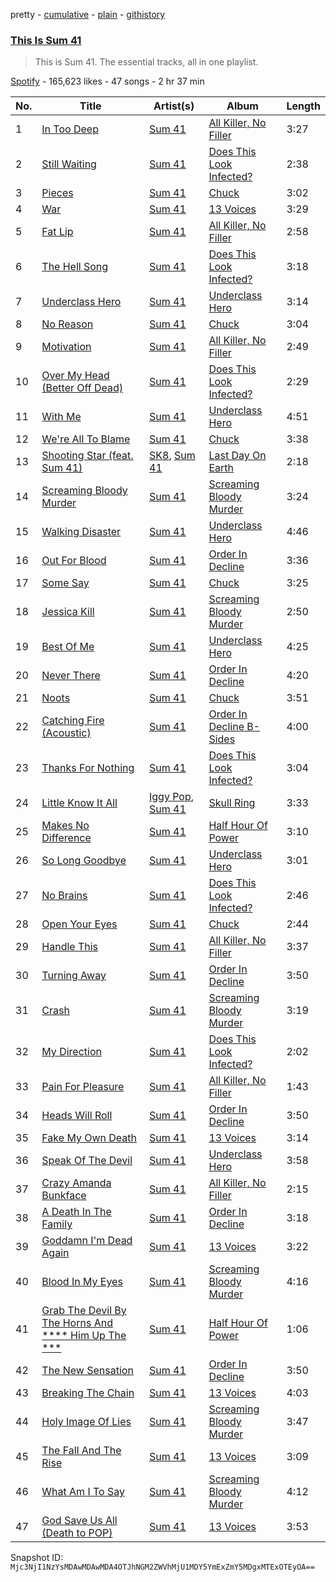 pretty - [cumulative](/playlists/cumulative/37i9dQZF1DZ06evO0bHrKp.md) - [plain](/playlists/plain/37i9dQZF1DZ06evO0bHrKp) - [githistory](https://github.githistory.xyz/mackorone/spotify-playlist-archive/blob/main/playlists/plain/37i9dQZF1DZ06evO0bHrKp)

### [This Is Sum 41](https://open.spotify.com/playlist/37i9dQZF1DZ06evO0bHrKp)

> This is Sum 41\. The essential tracks, all in one playlist.

[Spotify](https://open.spotify.com/user/spotify) - 165,623 likes - 47 songs - 2 hr 37 min

| No. | Title | Artist(s) | Album | Length |
|---|---|---|---|---|
| 1 | [In Too Deep](https://open.spotify.com/track/1HNE2PX70ztbEl6MLxrpNL) | [Sum 41](https://open.spotify.com/artist/0qT79UgT5tY4yudH9VfsdT) | [All Killer, No Filler](https://open.spotify.com/album/2UCWsnmZEVg9HhnMeKTsim) | 3:27 |
| 2 | [Still Waiting](https://open.spotify.com/track/0jqK7sGTLsHPkQrrcrGuKD) | [Sum 41](https://open.spotify.com/artist/0qT79UgT5tY4yudH9VfsdT) | [Does This Look Infected?](https://open.spotify.com/album/2iOJEUCKJaYseov1qA8ot8) | 2:38 |
| 3 | [Pieces](https://open.spotify.com/track/1ibeKVCiXORhvUpMmtsQWq) | [Sum 41](https://open.spotify.com/artist/0qT79UgT5tY4yudH9VfsdT) | [Chuck](https://open.spotify.com/album/1aG8QbhABVtVxNlAkk8VBW) | 3:02 |
| 4 | [War](https://open.spotify.com/track/23Vf9hNoBN8AacpUUHbiRy) | [Sum 41](https://open.spotify.com/artist/0qT79UgT5tY4yudH9VfsdT) | [13 Voices](https://open.spotify.com/album/3eCvEIqh8lZzfQbXt9Zndb) | 3:29 |
| 5 | [Fat Lip](https://open.spotify.com/track/4KacUpvbA3Mfo05gttTjhN) | [Sum 41](https://open.spotify.com/artist/0qT79UgT5tY4yudH9VfsdT) | [All Killer, No Filler](https://open.spotify.com/album/2UCWsnmZEVg9HhnMeKTsim) | 2:58 |
| 6 | [The Hell Song](https://open.spotify.com/track/6hqt1z34Oz0OZtSfy62OFD) | [Sum 41](https://open.spotify.com/artist/0qT79UgT5tY4yudH9VfsdT) | [Does This Look Infected?](https://open.spotify.com/album/2iOJEUCKJaYseov1qA8ot8) | 3:18 |
| 7 | [Underclass Hero](https://open.spotify.com/track/6dXizHF3KbmdvOgvMAhnQC) | [Sum 41](https://open.spotify.com/artist/0qT79UgT5tY4yudH9VfsdT) | [Underclass Hero](https://open.spotify.com/album/4fc73QNw5EjIorFfZ6n6YG) | 3:14 |
| 8 | [No Reason](https://open.spotify.com/track/1lASDtTqKAfsnD6hixGKtz) | [Sum 41](https://open.spotify.com/artist/0qT79UgT5tY4yudH9VfsdT) | [Chuck](https://open.spotify.com/album/1aG8QbhABVtVxNlAkk8VBW) | 3:04 |
| 9 | [Motivation](https://open.spotify.com/track/6joQ1zE0lhx0UazVTK05Xc) | [Sum 41](https://open.spotify.com/artist/0qT79UgT5tY4yudH9VfsdT) | [All Killer, No Filler](https://open.spotify.com/album/2UCWsnmZEVg9HhnMeKTsim) | 2:49 |
| 10 | [Over My Head \(Better Off Dead\)](https://open.spotify.com/track/40sl0jG01g4FZkCrBzQhZX) | [Sum 41](https://open.spotify.com/artist/0qT79UgT5tY4yudH9VfsdT) | [Does This Look Infected?](https://open.spotify.com/album/2iOJEUCKJaYseov1qA8ot8) | 2:29 |
| 11 | [With Me](https://open.spotify.com/track/1OTvWduKQV0MQd2gnGM9He) | [Sum 41](https://open.spotify.com/artist/0qT79UgT5tY4yudH9VfsdT) | [Underclass Hero](https://open.spotify.com/album/4fc73QNw5EjIorFfZ6n6YG) | 4:51 |
| 12 | [We're All To Blame](https://open.spotify.com/track/2cYoayTRed9m3scuQzKq8Z) | [Sum 41](https://open.spotify.com/artist/0qT79UgT5tY4yudH9VfsdT) | [Chuck](https://open.spotify.com/album/1aG8QbhABVtVxNlAkk8VBW) | 3:38 |
| 13 | [Shooting Star \(feat\. Sum 41\)](https://open.spotify.com/track/65o2S5n0p31DTFtUzA1i1X) | [SK8](https://open.spotify.com/artist/4YqctGfuLnSvjjlFQvNish), [Sum 41](https://open.spotify.com/artist/0qT79UgT5tY4yudH9VfsdT) | [Last Day On Earth](https://open.spotify.com/album/6VrEbRbjgxP3dDYzDUv5l1) | 2:18 |
| 14 | [Screaming Bloody Murder](https://open.spotify.com/track/1zqAXXA12UEVS7iDmAVeay) | [Sum 41](https://open.spotify.com/artist/0qT79UgT5tY4yudH9VfsdT) | [Screaming Bloody Murder](https://open.spotify.com/album/1rqIeDLxDNH5wTVwiklzip) | 3:24 |
| 15 | [Walking Disaster](https://open.spotify.com/track/7xuhVUJmBpHR276Yc7AsgW) | [Sum 41](https://open.spotify.com/artist/0qT79UgT5tY4yudH9VfsdT) | [Underclass Hero](https://open.spotify.com/album/4fc73QNw5EjIorFfZ6n6YG) | 4:46 |
| 16 | [Out For Blood](https://open.spotify.com/track/30XUVaCG8ghAiE45SnXLhn) | [Sum 41](https://open.spotify.com/artist/0qT79UgT5tY4yudH9VfsdT) | [Order In Decline](https://open.spotify.com/album/7j11BWRSLFBFUVR4EPG6WD) | 3:36 |
| 17 | [Some Say](https://open.spotify.com/track/3AglCqd6PT4zp2Hv7oOKBl) | [Sum 41](https://open.spotify.com/artist/0qT79UgT5tY4yudH9VfsdT) | [Chuck](https://open.spotify.com/album/1aG8QbhABVtVxNlAkk8VBW) | 3:25 |
| 18 | [Jessica Kill](https://open.spotify.com/track/7aWYoIxfmQeyweth6IXY30) | [Sum 41](https://open.spotify.com/artist/0qT79UgT5tY4yudH9VfsdT) | [Screaming Bloody Murder](https://open.spotify.com/album/1rqIeDLxDNH5wTVwiklzip) | 2:50 |
| 19 | [Best Of Me](https://open.spotify.com/track/0vKGvQdkbesI7RGKX3tRyk) | [Sum 41](https://open.spotify.com/artist/0qT79UgT5tY4yudH9VfsdT) | [Underclass Hero](https://open.spotify.com/album/4fc73QNw5EjIorFfZ6n6YG) | 4:25 |
| 20 | [Never There](https://open.spotify.com/track/3ujzd7pcdAhILCnS3oGbaU) | [Sum 41](https://open.spotify.com/artist/0qT79UgT5tY4yudH9VfsdT) | [Order In Decline](https://open.spotify.com/album/7j11BWRSLFBFUVR4EPG6WD) | 4:20 |
| 21 | [Noots](https://open.spotify.com/track/6wXNqGJ5eHfAaz8WcBN4Sp) | [Sum 41](https://open.spotify.com/artist/0qT79UgT5tY4yudH9VfsdT) | [Chuck](https://open.spotify.com/album/1aG8QbhABVtVxNlAkk8VBW) | 3:51 |
| 22 | [Catching Fire \(Acoustic\)](https://open.spotify.com/track/5ULYE2LqN7zp0uCNWG1CHA) | [Sum 41](https://open.spotify.com/artist/0qT79UgT5tY4yudH9VfsdT) | [Order In Decline B\-Sides](https://open.spotify.com/album/0Yo21ZkARyJ5vmGzDMrAko) | 4:00 |
| 23 | [Thanks For Nothing](https://open.spotify.com/track/2fTom1sc4WE2jugw05Usfw) | [Sum 41](https://open.spotify.com/artist/0qT79UgT5tY4yudH9VfsdT) | [Does This Look Infected?](https://open.spotify.com/album/2iOJEUCKJaYseov1qA8ot8) | 3:04 |
| 24 | [Little Know It All](https://open.spotify.com/track/27BATZe36zHNAKfr7by2ob) | [Iggy Pop](https://open.spotify.com/artist/33EUXrFKGjpUSGacqEHhU4), [Sum 41](https://open.spotify.com/artist/0qT79UgT5tY4yudH9VfsdT) | [Skull Ring](https://open.spotify.com/album/4y0DpbIDRVqf8MPGs1pvBu) | 3:33 |
| 25 | [Makes No Difference](https://open.spotify.com/track/0dEKHXkMPrC5vQkjPtmOic) | [Sum 41](https://open.spotify.com/artist/0qT79UgT5tY4yudH9VfsdT) | [Half Hour Of Power](https://open.spotify.com/album/5iyuYd9BFLRoKHN3onmdMH) | 3:10 |
| 26 | [So Long Goodbye](https://open.spotify.com/track/3Burs1JDgHMNXZ7wAMwe8u) | [Sum 41](https://open.spotify.com/artist/0qT79UgT5tY4yudH9VfsdT) | [Underclass Hero](https://open.spotify.com/album/4fc73QNw5EjIorFfZ6n6YG) | 3:01 |
| 27 | [No Brains](https://open.spotify.com/track/0pvUdDg7RELxs2XBz956r2) | [Sum 41](https://open.spotify.com/artist/0qT79UgT5tY4yudH9VfsdT) | [Does This Look Infected?](https://open.spotify.com/album/2iOJEUCKJaYseov1qA8ot8) | 2:46 |
| 28 | [Open Your Eyes](https://open.spotify.com/track/3wl4ZUBsuH7n2lsW4WjU05) | [Sum 41](https://open.spotify.com/artist/0qT79UgT5tY4yudH9VfsdT) | [Chuck](https://open.spotify.com/album/1aG8QbhABVtVxNlAkk8VBW) | 2:44 |
| 29 | [Handle This](https://open.spotify.com/track/6qi4wZ9nexHsIVWFFgE3wW) | [Sum 41](https://open.spotify.com/artist/0qT79UgT5tY4yudH9VfsdT) | [All Killer, No Filler](https://open.spotify.com/album/2UCWsnmZEVg9HhnMeKTsim) | 3:37 |
| 30 | [Turning Away](https://open.spotify.com/track/4y6UbERZs3PZ0qsPYqe0Cq) | [Sum 41](https://open.spotify.com/artist/0qT79UgT5tY4yudH9VfsdT) | [Order In Decline](https://open.spotify.com/album/7j11BWRSLFBFUVR4EPG6WD) | 3:50 |
| 31 | [Crash](https://open.spotify.com/track/20x1lxz8foqlzvMct4cPYT) | [Sum 41](https://open.spotify.com/artist/0qT79UgT5tY4yudH9VfsdT) | [Screaming Bloody Murder](https://open.spotify.com/album/1rqIeDLxDNH5wTVwiklzip) | 3:19 |
| 32 | [My Direction](https://open.spotify.com/track/0JS5s9DeP9ycfzEIKTwMys) | [Sum 41](https://open.spotify.com/artist/0qT79UgT5tY4yudH9VfsdT) | [Does This Look Infected?](https://open.spotify.com/album/2iOJEUCKJaYseov1qA8ot8) | 2:02 |
| 33 | [Pain For Pleasure](https://open.spotify.com/track/4VtSO2QcHikRASfuNi7JOM) | [Sum 41](https://open.spotify.com/artist/0qT79UgT5tY4yudH9VfsdT) | [All Killer, No Filler](https://open.spotify.com/album/2UCWsnmZEVg9HhnMeKTsim) | 1:43 |
| 34 | [Heads Will Roll](https://open.spotify.com/track/2YIbk9mnCHCR83YPhqshaJ) | [Sum 41](https://open.spotify.com/artist/0qT79UgT5tY4yudH9VfsdT) | [Order In Decline](https://open.spotify.com/album/7j11BWRSLFBFUVR4EPG6WD) | 3:50 |
| 35 | [Fake My Own Death](https://open.spotify.com/track/5Puyl7jW7OkSNL4UyVFTDn) | [Sum 41](https://open.spotify.com/artist/0qT79UgT5tY4yudH9VfsdT) | [13 Voices](https://open.spotify.com/album/3eCvEIqh8lZzfQbXt9Zndb) | 3:14 |
| 36 | [Speak Of The Devil](https://open.spotify.com/track/3zdg1IMqKog1YNRpTjKDOB) | [Sum 41](https://open.spotify.com/artist/0qT79UgT5tY4yudH9VfsdT) | [Underclass Hero](https://open.spotify.com/album/4fc73QNw5EjIorFfZ6n6YG) | 3:58 |
| 37 | [Crazy Amanda Bunkface](https://open.spotify.com/track/4jLe3N7rJMTBE7MiHiYJeQ) | [Sum 41](https://open.spotify.com/artist/0qT79UgT5tY4yudH9VfsdT) | [All Killer, No Filler](https://open.spotify.com/album/2UCWsnmZEVg9HhnMeKTsim) | 2:15 |
| 38 | [A Death In The Family](https://open.spotify.com/track/27zeUYNVuXG5kXlPvS2Wod) | [Sum 41](https://open.spotify.com/artist/0qT79UgT5tY4yudH9VfsdT) | [Order In Decline](https://open.spotify.com/album/7j11BWRSLFBFUVR4EPG6WD) | 3:18 |
| 39 | [Goddamn I'm Dead Again](https://open.spotify.com/track/0RwKgkMsMeFnnWZp0JMTUM) | [Sum 41](https://open.spotify.com/artist/0qT79UgT5tY4yudH9VfsdT) | [13 Voices](https://open.spotify.com/album/3eCvEIqh8lZzfQbXt9Zndb) | 3:22 |
| 40 | [Blood In My Eyes](https://open.spotify.com/track/6sfU2LwBKxjbukPZnUbGtt) | [Sum 41](https://open.spotify.com/artist/0qT79UgT5tY4yudH9VfsdT) | [Screaming Bloody Murder](https://open.spotify.com/album/1rqIeDLxDNH5wTVwiklzip) | 4:16 |
| 41 | [Grab The Devil By The Horns And \*\*\*\* Him Up The \*\*\*](https://open.spotify.com/track/3n587eraSHnJmCsgQOCVca) | [Sum 41](https://open.spotify.com/artist/0qT79UgT5tY4yudH9VfsdT) | [Half Hour Of Power](https://open.spotify.com/album/5iyuYd9BFLRoKHN3onmdMH) | 1:06 |
| 42 | [The New Sensation](https://open.spotify.com/track/66rEcw8rK6iCc0UesDdqxs) | [Sum 41](https://open.spotify.com/artist/0qT79UgT5tY4yudH9VfsdT) | [Order In Decline](https://open.spotify.com/album/7j11BWRSLFBFUVR4EPG6WD) | 3:50 |
| 43 | [Breaking The Chain](https://open.spotify.com/track/6pFBYVdgexmt3zLLJUhhvy) | [Sum 41](https://open.spotify.com/artist/0qT79UgT5tY4yudH9VfsdT) | [13 Voices](https://open.spotify.com/album/3eCvEIqh8lZzfQbXt9Zndb) | 4:03 |
| 44 | [Holy Image Of Lies](https://open.spotify.com/track/3tFuViD1r1YcjDegM7fiCU) | [Sum 41](https://open.spotify.com/artist/0qT79UgT5tY4yudH9VfsdT) | [Screaming Bloody Murder](https://open.spotify.com/album/1rqIeDLxDNH5wTVwiklzip) | 3:47 |
| 45 | [The Fall And The Rise](https://open.spotify.com/track/6wLrF0L1MAdJDPTwbIIEaE) | [Sum 41](https://open.spotify.com/artist/0qT79UgT5tY4yudH9VfsdT) | [13 Voices](https://open.spotify.com/album/3eCvEIqh8lZzfQbXt9Zndb) | 3:09 |
| 46 | [What Am I To Say](https://open.spotify.com/track/2zoKi9AQKjtn3Q7Ll8CK7v) | [Sum 41](https://open.spotify.com/artist/0qT79UgT5tY4yudH9VfsdT) | [Screaming Bloody Murder](https://open.spotify.com/album/1rqIeDLxDNH5wTVwiklzip) | 4:12 |
| 47 | [God Save Us All \(Death to POP\)](https://open.spotify.com/track/20Pa8HCMi8ouYheMZHOjq7) | [Sum 41](https://open.spotify.com/artist/0qT79UgT5tY4yudH9VfsdT) | [13 Voices](https://open.spotify.com/album/3eCvEIqh8lZzfQbXt9Zndb) | 3:53 |

Snapshot ID: `Mjc3NjI1NzYsMDAwMDAwMDA4OTJhNGM2ZWVhMjU1MDY5YmExZmY5MDgxMTExOTEyOA==`
